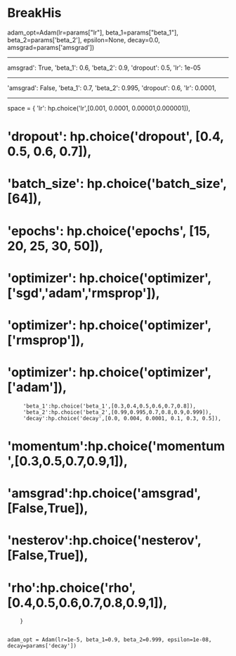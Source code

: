 # BreakHis
adam_opt=Adam(lr=params["lr"], beta_1=params["beta_1"], beta_2=params['beta_2'], epsilon=None, decay=0.0, amsgrad=params['amsgrad'])
*******************************************************************************************************************
amsgrad': True, 'beta_1': 0.6, 'beta_2': 0.9, 'dropout': 0.5, 'lr': 1e-05
*******************************************************************************************************************
'amsgrad': False, 'beta_1': 0.7, 'beta_2': 0.995, 'dropout': 0.6, 'lr': 0.0001,
*******************************************************************************************************************
space = {
         'lr': hp.choice('lr',[0.001, 0.0001, 0.00001,0.000001]),
#          'dropout': hp.choice('dropout', [0.4, 0.5, 0.6, 0.7]),
#          'batch_size': hp.choice('batch_size', [64]),
#          'epochs': hp.choice('epochs', [15, 20, 25, 30, 50]),
#          'optimizer': hp.choice('optimizer',['sgd','adam','rmsprop']),
#          'optimizer': hp.choice('optimizer',['rmsprop']),
#          'optimizer': hp.choice('optimizer',['adam']),
         'beta_1':hp.choice('beta_1',[0.3,0.4,0.5,0.6,0.7,0.8]),
         'beta_2':hp.choice('beta_2',[0.99,0.995,0.7,0.8,0.9,0.999]),
         'decay':hp.choice('decay',[0.0, 0.004, 0.0001, 0.1, 0.3, 0.5]),
#          'momentum':hp.choice('momentum',[0.3,0.5,0.7,0.9,1]),
#          'amsgrad':hp.choice('amsgrad',[False,True]),
#          'nesterov':hp.choice('nesterov',[False,True]),
#          'rho':hp.choice('rho',[0.4,0.5,0.6,0.7,0.8,0.9,1]),
        }


    adam_opt = Adam(lr=1e-5, beta_1=0.9, beta_2=0.999, epsilon=1e-08, decay=params['decay'])

